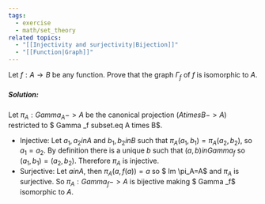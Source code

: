 ```yaml
---
tags:
  - exercise
  - math/set_theory
related topics:
  - "[[Injectivity and surjectivity|Bijection]]"
  - "[[Function|Graph]]"
---
```

Let $f : A → B$ be any function. Prove that the graph $Γ_f$ of $f$ is isomorphic to $A$.
##### Solution:
Let $\pi_A: Gamma _A -> A$ be the canonical projection ($A times B -> A$) restricted to $ Gamma _f subset.eq A times B$.
- Injective:
	Let $a_1,a_2 in A$ and $b_1,b_2 in B$ such that $\pi_A(a_1,b_1)=\pi_A(a_2,b_2)$, so $a_1=a_2$. By definition there is a unique $b$ such that $(a,b) in Gamma _f$ so $(a_1,b_1)=(a_2,b_2)$. Therefore $\pi_A$ is injective. 
- Surjective:
	Let $a in A$, then $\pi_A(a,f(a))=a$ so $ Im \pi_A=A$ and $\pi_A$ is surjective.
So $\pi_A: Gamma _f -> A$ is bijective making $ Gamma _f$ isomorphic to $A$.